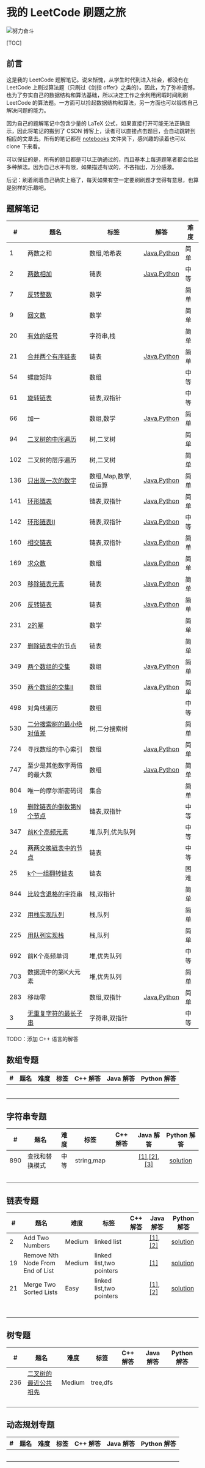 # 我的 LeetCode 刷题之旅
![努力奋斗](./figs/努力奋斗.png)

[TOC]

## 前言

这是我的 LeetCode 题解笔记。说来惭愧，从学生时代到进入社会，都没有在 LeetCode 上刷过算法题（只刷过《剑指 offer》之类的）。因此，为了弥补遗憾，也为了夯实自己的数据结构和算法基础，所以决定工作之余利用闲暇时间刷刷 LeetCode 的算法题。一方面可以捡起数据结构和算法，另一方面也可以锻炼自己解决问题的能力。

因为自己的题解笔记中包含少量的 LaTeX 公式，如果直接打开可能无法正确显示，因此将笔记的搬到了 CSDN 博客上，读者可以直接点击题目，会自动跳转到相应的文章去。所有的笔记都在 [notebooks](https://github.com/Genpeng/play-with-leetcode/tree/master/notebooks) 文件夹下，感兴趣的读着也可以 clone 下来看。

可以保证的是，所有的题目都是可以正确通过的，而且基本上每道题笔者都会给出多种解法。因为自己水平有限，如果描述有误的，不吝指出，万分感激。

后记：刷着刷着自己确实上瘾了，每天如果有空一定要刷刷题才觉得有意思，也算是别样的乐趣吧。

## 题解笔记

| #    | 题名                                                         | 标签                 | 解答                                                         | 难度 |
| ---- | ------------------------------------------------------------ | -------------------- | ------------------------------------------------------------ | ---- |
| 1    | 两数之和                                                     | 数组,哈希表          | [Java](https://github.com/Genpeng/leetcode-challenges-with-java/blob/master/src/array/leetcode1/Solution.java),[Python](https://github.com/Genpeng/leetcode-challenges-with-python/blob/master/PyLeetCode/lc1/solution.py) | 简单 |
| 2    | [两数相加](https://blog.csdn.net/x273591655/article/details/83013740) | 链表                 | [Java](https://github.com/Genpeng/leetcode-challenges-with-java/tree/master/src/lc2),[Python](https://github.com/Genpeng/leetcode-challenges-with-python/blob/master/PyLeetCode/lc2/solution.py) | 中等 |
| 7    | [反转整数](https://blog.csdn.net/x273591655/article/details/83178569) | 数学                 |                                                              | 简单 |
| 9    | [回文数](https://blog.csdn.net/x273591655/article/details/83578572) | 数学                 |                                                              | 简单 |
| 20   | [有效的括号](https://blog.csdn.net/x273591655/article/details/83500912) | 字符串,栈            |                                                              | 简单 |
| 21   | [合并两个有序链表](https://blog.csdn.net/x273591655/article/details/83380899) | 链表                 | [Java](https://github.com/Genpeng/leetcode-challenges-with-java/tree/master/src/lc21),[Python](https://github.com/Genpeng/leetcode-challenges-with-python/blob/master/PyLeetCode/lc21/solution.py) | 简单 |
| 54   | 螺旋矩阵                                                     | 数组                 |                                                              | 中等 |
| 61   | [旋转链表](https://blog.csdn.net/x273591655/article/details/83784151) | 链表,双指针          |                                                              | 中等 |
| 66   | 加一                                                         | 数组,数学            | [Java](https://github.com/Genpeng/leetcode-challenges-with-java/blob/master/src/lc66/Solution.java),[Python](https://github.com/Genpeng/leetcode-challenges-with-python/blob/master/PyLeetCode/lc66/solution.py) | 简单 |
| 94   | [二叉树的中序遍历](https://blog.csdn.net/x273591655/article/details/83027962) | 树,二叉树            |                                                              | 简单 |
| 102  | 二叉树的层序遍历                                             | 树,二叉树            |                                                              | 简单 |
| 136  | [只出现一次的数字](https://blog.csdn.net/x273591655/article/details/83268930) | 数组,Map,数学,位运算 | [Java](https://github.com/Genpeng/leetcode-challenges-with-java/blob/master/src/lc136/Solution4.java),[Python](https://github.com/Genpeng/leetcode-challenges-with-python/blob/master/PyLeetCode/lc136/solution.py) | 简单 |
| 141  | [环形链表](https://blog.csdn.net/x273591655/article/details/83343679) | 链表,双指针          | [Java](<https://github.com/Genpeng/leetcode-challenges-with-java/tree/master/src/lc141>),[Python](<https://github.com/Genpeng/leetcode-challenges-with-python/blob/master/PyLeetCode/lc141/solution.py>) | 简单 |
| 142  | [环形链表Ⅱ](https://blog.csdn.net/x273591655/article/details/83759373) | 链表,双指针          | [Java](<https://github.com/Genpeng/leetcode-challenges-with-java/tree/master/src/lc142>),[Python](<https://github.com/Genpeng/leetcode-challenges-with-python/blob/master/PyLeetCode/lc142/solution.py>) | 中等 |
| 160  | [相交链表](https://blog.csdn.net/x273591655/article/details/83759373) | 链表,双指针          | [Java](<https://github.com/Genpeng/leetcode-challenges-with-java/tree/master/src/lc160>),[Python](<https://github.com/Genpeng/leetcode-challenges-with-python/blob/master/PyLeetCode/lc160/solution.py>) | 简单 |
| 169  | [求众数](https://blog.csdn.net/x273591655/article/details/83574810) | 数组                 | [Java](https://github.com/Genpeng/leetcode-challenges-with-java/tree/master/src/lc169),[Python](https://github.com/Genpeng/leetcode-challenges-with-python/blob/master/PyLeetCode/lc169/solution.py) | 简单 |
| 203  | [移除链表元素](<https://github.com/Genpeng/play-with-leetcode/blob/master/notebooks/203_Removed-Linked-List-Elements.md>) | 链表                 | [Java](<https://github.com/Genpeng/leetcode-challenges-with-java/blob/master/src/lc203/Solution.java>),[Python](<https://github.com/Genpeng/leetcode-challenges-with-python/blob/master/PyLeetCode/lc203/solution.py>) | 简单 |
| 206  | [反转链表](https://blog.csdn.net/x273591655/article/details/83306135) | 链表                 | [Java](<https://github.com/Genpeng/leetcode-challenges-with-java/tree/master/src/lc206>),[Python](<https://github.com/Genpeng/leetcode-challenges-with-python/blob/master/PyLeetCode/lc206/solution.py>) | 简单 |
| 231  | [2的幂](https://blog.csdn.net/x273591655/article/details/83715198) | 数学                 |                                                              | 简单 |
| 237  | [删除链表中的节点](https://blog.csdn.net/x273591655/article/details/83374572) | 链表                 |                                                              | 简单 |
| 349  | [两个数组的交集](https://blog.csdn.net/x273591655/article/details/83058256) | 数组                 | [Java](https://github.com/Genpeng/leetcode-challenges-with-java/tree/master/src/lc349),[Python](https://github.com/Genpeng/leetcode-challenges-with-python/blob/master/PyLeetCode/lc349/solution.py) | 简单 |
| 350  | [两个数组的交集Ⅱ](https://blog.csdn.net/x273591655/article/details/83060347) | 数组                 | [Java](https://github.com/Genpeng/leetcode-challenges-with-java/tree/master/src/lc350),[Python](https://github.com/Genpeng/leetcode-challenges-with-python/blob/master/PyLeetCode/lc350/solution.py) | 简单 |
| 498  | 对角线遍历                                                   | 数组                 |                                                              | 中等 |
| 530  | [二分搜索树的最小绝对值差](https://blog.csdn.net/x273591655/article/details/82999627) | 树,二分搜索树        |                                                              | 简单 |
| 724  | 寻找数组的中心索引                                           | 数组                 | [Java](https://github.com/Genpeng/leetcode-challenges-with-java/blob/master/src/lc724/Solution.java),[Python](https://github.com/Genpeng/leetcode-challenges-with-python/blob/master/PyLeetCode/lc724/solution.py) | 简单 |
| 747  | 至少是其他数字两倍的最大数                                   | 数组                 | [Java](https://github.com/Genpeng/leetcode-challenges-with-java/blob/master/src/lc747/Solution.java),[Python](https://github.com/Genpeng/leetcode-challenges-with-python/blob/master/PyLeetCode/lc747/solution.py) | 简单 |
| 804  | 唯一的摩尔斯密码词                                           | 集合                 |                                                              | 简单 |
| 19   | [删除链表的倒数第N个节点](https://blog.csdn.net/x273591655/article/details/83825297) | 链表,双指针          |                                                              | 中等 |
| 347  | [前K个高频元素](https://blog.csdn.net/x273591655/article/details/84001236) | 堆,队列,优先队列     |                                                              | 中等 |
| 24   | [两两交换链表中的节点](https://blog.csdn.net/x273591655/article/details/84330800) | 链表                 |                                                              | 中等 |
| 25   | [k个一组翻转链表](https://blog.csdn.net/x273591655/article/details/84558566) | 链表                 |                                                              | 困难 |
| 844  | [比较含退格的字符串](https://blog.csdn.net/x273591655/article/details/84595069) | 栈,双指针            |                                                              | 简单 |
| 232  | [用栈实现队列](https://blog.csdn.net/x273591655/article/details/84680072) | 栈,队列              |                                                              | 简单 |
| 225  | [用队列实现栈](https://blog.csdn.net/x273591655/article/details/84729232) | 栈,队列              |                                                              | 简单 |
| 692  | 前K个高频单词                                                | 堆,优先队列          |                                                              | 中等 |
| 703  | 数据流中的第K大元素                                          | 堆,优先队列          |                                                              | 简单 |
| 283  | 移动零                                                       | 数组,双指针          | [Java](https://github.com/Genpeng/leetcode-challenges-with-java/tree/master/src/lc283),[Python](https://github.com/Genpeng/leetcode-challenges-with-python/blob/master/PyLeetCode/lc283/solution.py) | 简单 |
| 3    | [无重复字符的最长子串](https://blog.csdn.net/x273591655/article/details/84958536) | 字符串,双指针        |                                                              | 中等 |

TODO：添加 C++ 语言的解答

## 数组专题

| #    | 题名 | 难度 | 标签 | C++ 解答 | Java 解答 | Python 解答 |
| ---- | ---- | :--: | :--: | :------: | :-------: | :---------: |
|      |      |      |      |          |           |             |
|      |      |      |      |          |           |             |
|      |      |      |      |          |           |             |
|      |      |      |      |          |           |             |
|      |      |      |      |          |           |             |
|      |      |      |      |          |           |             |

## 字符串专题

| #    | 题名           | 难度 |    标签    | C++ 解答 |                          Java 解答                           |                         Python 解答                          |
| ---- | -------------- | :--: | :--------: | :------: | :----------------------------------------------------------: | :----------------------------------------------------------: |
| 890  | 查找和替换模式 | 中等 | string,map |          | [[1]](https://github.com/Genpeng/leetcode-challenges-with-java/blob/master/src/string/lc0890_find_and_replace_pattern/Solution1.java),[[2]](https://github.com/Genpeng/leetcode-challenges-with-java/blob/master/src/string/lc0890_find_and_replace_pattern/Solution2.java),[[3]](https://github.com/Genpeng/leetcode-challenges-with-java/blob/master/src/string/lc0890_find_and_replace_pattern/Solution3.java) | [solution](https://github.com/Genpeng/leetcode-challenges-with-python/blob/master/PyLeetCode/string/lc0890_find_and_replace_pattern/solution.py) |
|      |                |      |            |          |                                                              |                                                              |
|      |                |      |            |          |                                                              |                                                              |
|      |                |      |            |          |                                                              |                                                              |
|      |                |      |            |          |                                                              |                                                              |
|      |                |      |            |          |                                                              |                                                              |

## 链表专题

| #    | 题名                             | 难度   | 标签                     | C++ 解答 | Java 解答                                                    | Python 解答                                                  |
| ---- | -------------------------------- | ------ | ------------------------ | -------- | ------------------------------------------------------------ | ------------------------------------------------------------ |
| 2    | Add Two Numbers                  | Medium | linked list              |          | [[1]](https://github.com/Genpeng/leetcode-challenges-with-java/blob/master/src/linked_list/lc0002_add_two_numbers/Solution1.java),[[2]](https://github.com/Genpeng/leetcode-challenges-with-java/blob/master/src/linked_list/lc0002_add_two_numbers/Solution2.java) | [solution](https://github.com/Genpeng/leetcode-challenges-with-python/blob/master/PyLeetCode/linked_list/lc0002_add_two_numbers/solution.py) |
| 19   | Remove Nth Node From End of List | Medium | linked list,two pointers |          | [[1]](https://github.com/Genpeng/leetcode-challenges-with-java/blob/master/src/linked_list/lc0019_remove_nth_node_from_end_of_list/Solution.java) | [solution](https://github.com/Genpeng/leetcode-challenges-with-python/blob/master/PyLeetCode/linked_list/lc0019_remove_nth_from_end_of_list/solution.py) |
| 21   | Merge Two Sorted Lists           | Easy   | linked list,two pointers |          | [[1]](https://github.com/Genpeng/leetcode-challenges-with-java/blob/master/src/linked_list/lc0021_merge_two_sorted_lists/Solution1.java),[[2]](https://github.com/Genpeng/leetcode-challenges-with-java/blob/master/src/linked_list/lc0021_merge_two_sorted_lists/Solution2.java) | [solution](https://github.com/Genpeng/leetcode-challenges-with-python/blob/master/PyLeetCode/linked_list/lc0021_merge_two_sorted_lists/solution.py) |
|      |                                  |        |                          |          |                                                              |                                                              |
|      |                                  |        |                          |          |                                                              |                                                              |
|      |                                  |        |                          |          |                                                              |                                                              |
|      |                                  |        |                          |          |                                                              |                                                              |
|      |                                  |        |                          |          |                                                              |                                                              |
|      |                                  |        |                          |          |                                                              |                                                              |
|      |                                  |        |                          |          |                                                              |                                                              |

## 树专题

| #    | 题名                                                         | 难度   | 标签     | C++ 解答 | Java 解答 | Python 解答 |
| ---- | ------------------------------------------------------------ | ------ | -------- | -------- | --------- | ----------- |
| 236  | [二叉树的最近公共祖先](https://leetcode-cn.com/problems/lowest-common-ancestor-of-a-binary-tree) | Medium | tree,dfs |          |           |             |
|      |                                                              |        |          |          |           |             |
|      |                                                              |        |          |          |           |             |
|      |                                                              |        |          |          |           |             |
|      |                                                              |        |          |          |           |             |

## 动态规划专题

| #    | 题名 | 难度 | 标签 | C++ 解答 | Java 解答 | Python 解答 |
| ---- | ---- | ---- | ---- | -------- | --------- | ----------- |
|      |      |      |      |          |           |             |
|      |      |      |      |          |           |             |
|      |      |      |      |          |           |             |
|      |      |      |      |          |           |             |
|      |      |      |      |          |           |             |